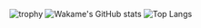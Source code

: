 ![trophy](https://github-profile-trophy.vercel.app/?username=wakametarou&show_icons=true&theme=radical)
![Wakame's GitHub stats](https://github-readme-stats.vercel.app/api?username=wakametarou&show_icons=true&theme=radical)
![Top Langs](https://github-readme-stats.vercel.app/api/top-langs/?username=wakametarout&layout=compac&show_icons=true&theme=radical)
